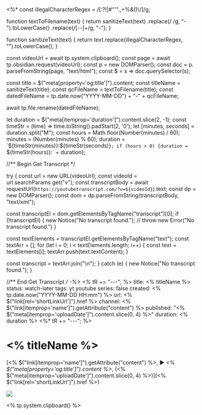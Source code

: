<%*
const illegalCharacterRegex = /[:\?!\|#‘’\'\"\.,+%&\(\)\\/]/g;

function textToFilename(text) {
    return sanitizeText(text)
        .replace(/ /g, "-").toLowerCase()
        .replace(/[--]+/g, "-");
}

function sanitizeText(text) {
    return text.replace(illegalCharacterRegex, "").toLowerCase();
}

const videoUrl = await tp.system.clipboard();
const page = await tp.obsidian.request(videoUrl);
const p = new DOMParser();
const doc = p. parseFromString(page, "text/html");
const $ = s => doc.querySelector(s);

const title = $("meta[property='og:title']").content;
const titleName = sanitizeText(title);
const qcFileName = textToFilename(title);
const datedFileName = tp.date.now("YYYY-MM-DD") + "-" + qcFileName;

await tp.file.rename(datedFileName);

let duration = $("meta[itemprop='duration']").content.slice(2, -1);
const timeStr = (time) => time.toString().padStart(2, '0');
let [minutes, seconds] = duration.split("M");
const hours = Math.floor(Number(minutes) / 60);
minutes = (Number(minutes) % 60);
duration = `${timeStr(minutes)}:${timeStr(seconds)}`;
if (hours > 0) {duration = `${timeStr(hours)}:` + duration};

//** Begin Get Transcript */

try {
  const url = new URL(videoUrl);
  const videoId = url.searchParams.get("v");
  const transcriptBody = await requestUrl(`https://youtubetranscript.com/?v=${videoId}`).text;
  const dp = new DOMParser();
  const dom = dp.parseFromString(transcriptBody, "text/xml");

  const transcriptEl = dom.getElementsByTagName("transcript")[0];
  if (!transcriptEl) {
    new Notice("No transcript found.");
    // throw new Error("No transcript found.")
  }

  const textElements = transcriptEl.getElementsByTagName("text");
  const textArr = [];
  for (let i = 0; i < textElements.length; i++) {
    const text = textElements[i];
    textArr.push(text.textContent);
  }

  const transcript = textArr.join("\n");
}
catch (e) {
  new Notice("No transcript found.");
}

//** End Get Transcript */
-%>
<%*
tR += "---";
%>
title: <% titleName %>
status: watch-later
tags: yt youtube
series: false
created: <% tp.date.now("YYYY-MM-DD HH:mm") %>
url: <%
$("link[rel='shortLinkUrl']").href %>
channel: <%
$("link[itemprop='name']").getAttribute("content") %>
published: "<%
$("meta[itemprop='uploadDate']").content.slice(0, 4) %>"
duration: <% duration %>
<%*
tR += "---";
%>
# <% titleName %>

[<%
$("link[itemprop='name']").getAttribute("content") %>, ▶ *<%
$("meta[property='og:title']").content %>*, (<%
$("meta[itemprop='uploadDate']").content.slice(0, 4) %>)](<%
$("link[rel='shortLinkUrl']").href %>)

![](<% $("meta[property='og:url']").content.split('&')[0] %>)

<% tp.system.clipboard() %>

